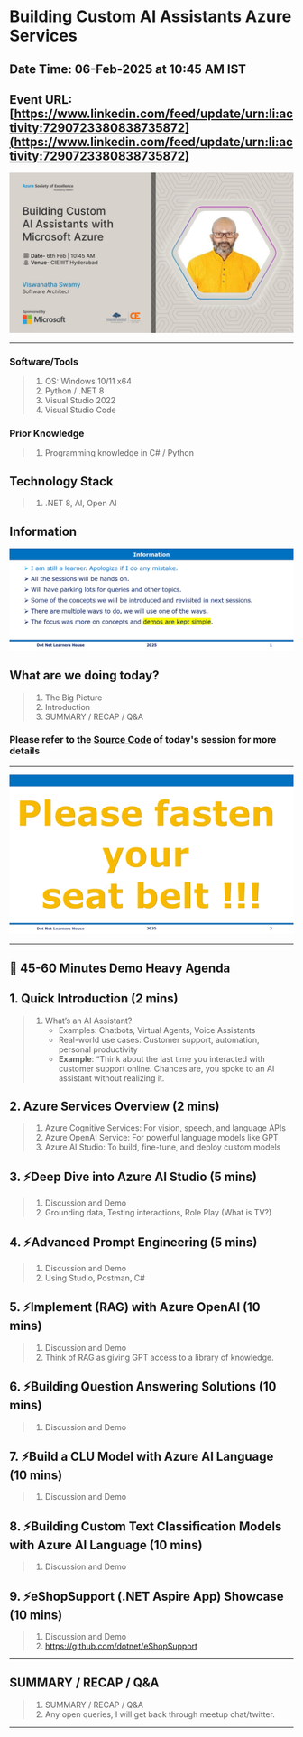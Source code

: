 # Building Custom AI Assistants Azure Services

## Date Time: 06-Feb-2025 at 10:45 AM IST

## Event URL: [https://www.linkedin.com/feed/update/urn:li:activity:7290723380838735872](https://www.linkedin.com/feed/update/urn:li:activity:7290723380838735872)

<!-- ## YouTube URL: [https://www.youtube.com/watch?v=BtnhSKjRNWg](https://www.youtube.com/watch?v=BtnhSKjRNWg) -->

![Viswanatha Swamy P K |150x150](./Documentation/Images/ViswanathaSwamyPK.PNG)

---

### Software/Tools

> 1. OS: Windows 10/11 x64
> 1. Python / .NET 8
> 1. Visual Studio 2022
> 1. Visual Studio Code

### Prior Knowledge

> 1. Programming knowledge in C# / Python

## Technology Stack

> 1. .NET 8, AI, Open AI

## Information

![Information | 100x100](../Documentation/Images/Information.PNG)

## What are we doing today?

> 1. The Big Picture
> 1. Introduction
> 1. SUMMARY / RECAP / Q&A

### Please refer to the [**Source Code**](https://github.com/Swamy-s-Tech-Skills-Academy/learn-ai-102-code) of today's session for more details

---

![Information | 100x100](../Documentation/Images/SeatBelt.PNG)

---

## 🚀 45-60 Minutes Demo Heavy Agenda

## 1. Quick Introduction (2 mins)

> 1. What’s an AI Assistant?
>    - Examples: Chatbots, Virtual Agents, Voice Assistants
>    - Real-world use cases: Customer support, automation, personal productivity
>    - **Example**: “Think about the last time you interacted with customer support online. Chances are, you spoke to an AI assistant without realizing it.

## 2. Azure Services Overview (2 mins)

> 1. Azure Cognitive Services: For vision, speech, and language APIs
> 1. Azure OpenAI Service: For powerful language models like GPT
> 1. Azure AI Studio: To build, fine-tune, and deploy custom models

## 3. ⚡Deep Dive into Azure AI Studio (5 mins)

> 1. Discussion and Demo
> 1. Grounding data, Testing interactions, Role Play (What is TV?)

## 4. ⚡Advanced Prompt Engineering (5 mins)

> 1. Discussion and Demo
> 1. Using Studio, Postman, C#

## 5. ⚡Implement (RAG) with Azure OpenAI (10 mins)

> 1. Discussion and Demo
> 1. Think of RAG as giving GPT access to a library of knowledge.

## 6. ⚡Building Question Answering Solutions (10 mins)

> 1. Discussion and Demo

## 7. ⚡Build a CLU Model with Azure AI Language (10 mins)

> 1. Discussion and Demo

## 8. ⚡Building Custom Text Classification Models with Azure AI Language (10 mins)

> 1. Discussion and Demo

## 9. ⚡eShopSupport (.NET Aspire App) Showcase (10 mins)

> 1. Discussion and Demo
> 1. <https://github.com/dotnet/eShopSupport>

---

## SUMMARY / RECAP / Q&A

> 1. SUMMARY / RECAP / Q&A
> 2. Any open queries, I will get back through meetup chat/twitter.

---
